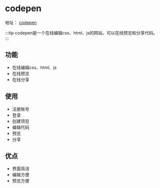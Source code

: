 # codepen

地址： [codepen](https://codepen.io/)

:::tip
codepen是一个在线编辑css、html、js的网站，可以在线预览和分享代码。
:::

## 功能

- 在线编辑css、html、js
- 在线预览
- 在线分享

## 使用

- 注册账号
- 登录
- 创建项目
- 编辑代码
- 预览
- 分享

## 优点

- 界面简洁
- 编辑方便
- 预览方便
